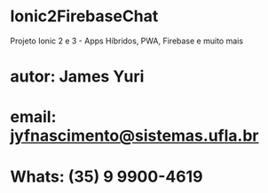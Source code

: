# Ionic2FirebaseChat

Projeto Ionic 2 e 3 - Apps Híbridos, PWA, Firebase e muito mais

# autor: James Yuri
# email: jyfnascimento@sistemas.ufla.br
# Whats: (35) 9 9900-4619
